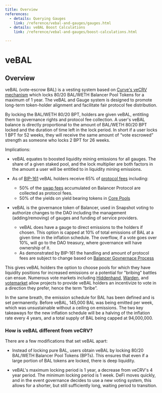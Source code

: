 ```yaml
---
title: Overview
references:
  - details: Querying Gauges
    link: /reference/vebal-and-gauges/gauges.html
  - details: veBAL Boost Calculations
    link: /reference/vebal-and-gauges/boost-calculations.html

---
```


# veBAL

## Overview

veBAL (vote-escrow BAL) is a vesting system based on [Curve's veCRV mechanism](https://curve.readthedocs.io/dao-vecrv.html) which locks 80/20 BAL/WETH Balancer Pool Tokens for a maximum of 1 year. The veBAL and Gauge system is designed to promote long-term token-holder alignment and facilitate fair protocol fee distribution.

By locking the BAL/WETH 80/20 BPT, holders are given veBAL, entitling them to governance rights and protocol fee collection. A user's veBAL balance is directly proportional to the amount of BAL/WETH 80/20 BPT locked and the duration of time left in the lock period. In short if a user locks 1 BPT for 52 weeks, they will receive the same amount of “vote escrowed” strength as someone who locks 2 BPT for 26 weeks.

Implications:

- veBAL equates to boosted liquidity mining emissions for all gauges. The share of a given staked pool, and the lock multiplier are both factors in the amount a user will be entitled to in liquidity mining emissions.

- As of [BIP-161](https://snapshot.org/#/balancer.eth/proposal/0x12bce443c7bd212b3fdd18468433fc959740610888300d5a30eb35de94662790) veBAL holders receive 65% of [protocol fees](../protocol-fees.md) including:

  - 50% of the [swap fees](../protocol-fees.md#swap-fees) accumulated on Balancer Protocol are collected as protocol fees.
  - 50% of the yields on yield bearing tokens in [Core Pools](../protocol-fees.md#core-pool-fees)

- veBAL is the governance token of Balancer, used in Snapshot voting to authorize changes to the DAO including the management (adding/removing) of gauges and funding of service providers.
  - veBAL does have a gauge to direct emissions to the holders if chosen. This option is capped at 10% of total emissions of BAL at a given time in the inflation schedule. The overflow, if a vote goes over 10%, will go to the DAO treasury, where governance will have ownership of it.
  - As demonstrated by BIP-161 the handling and amount of protocol fees are subject to change based on [Balancer Govnernace Process](../process.md)

This gives veBAL holders the option to choose pools for which they have liquidity positions for increased emissions or a potential for "bribing" battles can ensue. Numerous vote markets including [Hiddenhand](https://hiddenhand.finance/balancer), [Warden](https://app.warden.vote/dashboard/), and [votemarket](https://votemarket.stakedao.org/) allow projects to provide veBAL holders an incentivize to vote in a direction they prefer, hence the term “bribe”.

In the same breath, the emission schedule for BAL has been defined and is set permanently. Before veBAL, 145,000 BAL was being emitted per week, which was unsustainable without a ceiling on emissions. The two key takeaways for the new inflation schedule will be a halving of the inflation rate every 4 years, and a total supply of BAL being capped at 94,000,000.

### How is veBAL different from veCRV?

There are a few modifications that set veBAL apart:

- Instead of locking pure BAL, users obtain veBAL by locking 80/20 BAL/WETH Balancer Pool Tokens (BPTs). This ensures that even if a large portion of BAL tokens are locked, there is deep liquidity.

- veBAL's maximum locking period is 1 year, a decrease from veCRV's 4 year period. The minimum locking period is 1 week. DeFi moves quickly, and in the event governance decides to use a new voting system, this allows for a shorter, but still sufficiently long, waiting period to transition.
